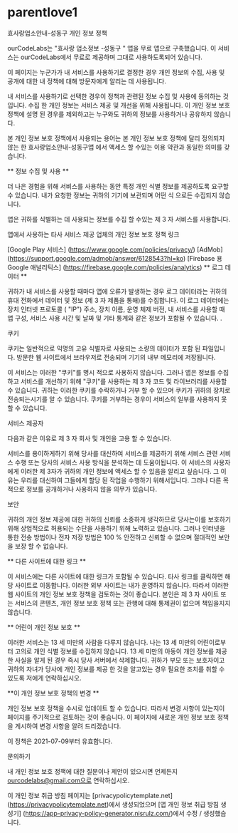 # parentlove1
효사랑업소안내-성동구 개인 정보 정책

ourCodeLabs는 "효사랑 업소정보 -성동구 " 앱을 무료 앱으로 구축했습니다. 이 서비스는 ourCodeLabs에서 무료로 제공하며 그대로 사용하도록되어 있습니다.

이 페이지는 누군가가 내 서비스를 사용하기로 결정한 경우 개인 정보의 수집, 사용 및 공개에 대한 내 정책에 대해 방문자에게 알리는 데 사용됩니다.

내 서비스를 사용하기로 선택한 경우이 정책과 관련된 정보 수집 및 사용에 동의하는 것입니다. 수집 한 개인 정보는 서비스 제공 및 개선을 위해 사용됩니다. 이 개인 정보 보호 정책에 설명 된 경우를 제외하고는 누구와도 귀하의 정보를 사용하거나 공유하지 않습니다.

본 개인 정보 보호 정책에서 사용되는 용어는 본 개인 정보 보호 정책에 달리 정의되지 않는 한 효사랑업소안내-성동구앱 에서 액세스 할 수있는 이용 약관과 동일한 의미를 갖습니다.

** 정보 수집 및 사용 **

더 나은 경험을 위해 서비스를 사용하는 동안 특정 개인 식별 정보를 제공하도록 요구할 수 있습니다. 내가 요청한 정보는 귀하의 기기에 보관되며 어떤 식 으로든 수집되지 않습니다.

앱은 귀하를 식별하는 데 사용되는 정보를 수집 할 수있는 제 3 자 서비스를 사용합니다.

앱에서 사용하는 타사 서비스 제공 업체의 개인 정보 보호 정책 링크

[Google Play 서비스] (https://www.google.com/policies/privacy/)
[AdMob] (https://support.google.com/admob/answer/6128543?hl=ko)
[Firebase 용 Google 애널리틱스] (https://firebase.google.com/policies/analytics)
** 로그 데이터 **

귀하가 내 서비스를 사용할 때마다 앱에 오류가 발생하는 경우 로그 데이터라는 귀하의 휴대 전화에서 데이터 및 정보 (제 3 자 제품을 통해)를 수집합니다. 이 로그 데이터에는 장치 인터넷 프로토콜 ( "IP") 주소, 장치 이름, 운영 체제 버전, 내 서비스를 사용할 때 앱 구성, 서비스 사용 시간 및 날짜 및 기타 통계와 같은 정보가 포함될 수 있습니다. .

쿠키

쿠키는 일반적으로 익명의 고유 식별자로 사용되는 소량의 데이터가 포함 된 파일입니다. 방문한 웹 사이트에서 브라우저로 전송되며 기기의 내부 메모리에 저장됩니다.

이 서비스는 이러한 "쿠키"를 명시 적으로 사용하지 않습니다. 그러나 앱은 정보를 수집하고 서비스를 개선하기 위해 "쿠키"를 사용하는 제 3 자 코드 및 라이브러리를 사용할 수 있습니다. 귀하는 이러한 쿠키를 수락하거나 거부 할 수 있으며 쿠키가 귀하의 장치로 전송되는시기를 알 수 있습니다. 쿠키를 거부하는 경우이 서비스의 일부를 사용하지 못할 수 있습니다.

서비스 제공자

다음과 같은 이유로 제 3 자 회사 및 개인을 고용 할 수 있습니다.

서비스를 용이하게하기 위해
당사를 대신하여 서비스를 제공하기 위해
서비스 관련 서비스 수행 또는
당사의 서비스 사용 방식을 분석하는 데 도움이됩니다.
이 서비스의 사용자에게 이러한 제 3자가 귀하의 개인 정보에 액세스 할 수 있음을 알리고 싶습니다. 그 이유는 우리를 대신하여 그들에게 할당 된 작업을 수행하기 위해서입니다. 그러나 다른 목적으로 정보를 공개하거나 사용하지 않을 의무가 있습니다.

보안

귀하의 개인 정보 제공에 대한 귀하의 신뢰를 소중하게 생각하므로 당사는이를 보호하기 위해 상업적으로 허용되는 수단을 사용하기 위해 노력하고 있습니다. 그러나 인터넷을 통한 전송 방법이나 전자 저장 방법은 100 % 안전하고 신뢰할 수 없으며 절대적인 보안을 보장 할 수 없습니다.

** 다른 사이트에 대한 링크 **

이 서비스에는 다른 사이트에 대한 링크가 포함될 수 있습니다. 타사 링크를 클릭하면 해당 사이트로 이동합니다. 이러한 외부 사이트는 내가 운영하지 않습니다. 따라서 이러한 웹 사이트의 개인 정보 보호 정책을 검토하는 것이 좋습니다. 본인은 제 3 자 사이트 또는 서비스의 콘텐츠, 개인 정보 보호 정책 또는 관행에 대해 통제권이 없으며 책임을지지 않습니다.

** 어린이 개인 정보 보호 **

이러한 서비스는 13 세 미만의 사람을 다루지 않습니다. 나는 13 세 미만의 어린이로부터 고의로 개인 식별 정보를 수집하지 않습니다. 13 세 미만의 아동이 개인 정보를 제공 한 사실을 알게 된 경우 즉시 당사 서버에서 삭제합니다. 귀하가 부모 또는 보호자이고 귀하의 자녀가 당사에 개인 정보를 제공 한 것을 알고있는 경우 필요한 조치를 취할 수 있도록 저에게 연락하십시오.

**이 개인 정보 보호 정책의 변경 **

개인 정보 보호 정책을 수시로 업데이트 할 수 있습니다. 따라서 변경 사항이 있는지이 페이지를 주기적으로 검토하는 것이 좋습니다. 이 페이지에 새로운 개인 정보 보호 정책을 게시하여 변경 사항을 알려 드리겠습니다.

이 정책은 2021-07-09부터 유효합니다.

문의하기

내 개인 정보 보호 정책에 대한 질문이나 제안이 있으시면 언제든지 ourcodelabs@gmail.com으로 연락하십시오.

이 개인 정보 취급 방침 페이지는 [privacypolicytemplate.net] (https://privacypolicytemplate.net)에서 생성되었으며 [앱 개인 정보 취급 방침 생성기] (https://app-privacy-policy-generator.nisrulz.com/)에서 수정 / 생성했습니다.
